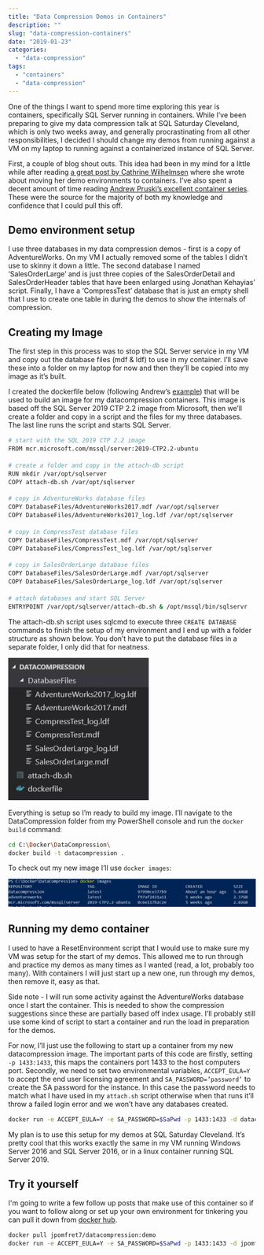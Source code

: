```yaml
---
title: "Data Compression Demos in Containers"
description: ""
slug: "data-compression-containers"
date: "2019-01-23"
categories:
  - "data-compression"
tags:
  - "containers"
  - "data-compression"
---
```


One of the things I want to spend more time exploring this year is containers, specifically SQL Server running in containers. While I’ve been preparing to give my data compression talk at SQL Saturday Cleveland, which is only two weeks away, and generally procrastinating from all other responsibilities, I decided I should change my demos from running against a VM on my laptop to running against a containerized instance of SQL Server.

First, a couple of blog shout outs. This idea had been in my mind for a little while after reading [a great post by Cathrine Wilhelmsen](https://www.cathrinewilhelmsen.net/2018/12/02/sql-server-2019-docker-container/) where she wrote about moving her demo environments to containers. I’ve also spent a decent amount of time reading [Andrew Pruski’s excellent container series](https://dbafromthecold.com/2017/03/15/summary-of-my-container-series/). These were the source for the majority of both my knowledge and confidence that I could pull this off.

## Demo environment setup

I use three databases in my data compression demos - first is a copy of AdventureWorks. On my VM I actually removed some of the tables I didn’t use to skinny it down a little. The second database I named ‘SalesOrderLarge’ and is just three copies of the SalesOrderDetail and SalesOrderHeader tables that have been enlarged using Jonathan Kehayias’ script. Finally, I have a ‘CompressTest’ database that is just an empty shell that I use to create one table in during the demos to show the internals of compression.

## Creating my Image

The first step in this process was to stop the SQL Server service in my VM and copy out the database files (mdf & ldf) to use in my container. I’ll save these into a folder on my laptop for now and then they’ll be copied into my image as it’s built.

I created the dockerfile below (following Andrew’s [example](https://dbafromthecold.com/2018/12/11/attaching-databases-via-a-dockerfile-update/)) that will be used to build an image for my datacompression containers. This image is based off the SQL Server 2019 CTP 2.2 image from Microsoft, then we’ll create a folder and copy in a script and the files for my three databases. The last line runs the script and starts SQL Server.

```bash
# start with the SQL 2019 CTP 2.2 image
FROM mcr.microsoft.com/mssql/server:2019-CTP2.2-ubuntu

# create a folder and copy in the attach-db script
RUN mkdir /var/opt/sqlserver
COPY attach-db.sh /var/opt/sqlserver

# copy in AdventureWorks database files
COPY DatabaseFiles/AdventureWorks2017.mdf /var/opt/sqlserver
COPY DatabaseFiles/AdventureWorks2017_log.ldf /var/opt/sqlserver

# copy in CompressTest database files
COPY DatabaseFiles/CompressTest.mdf /var/opt/sqlserver
COPY DatabaseFiles/CompressTest_log.ldf /var/opt/sqlserver

# copy in SalesOrderLarge database files
COPY DatabaseFiles/SalesOrderLarge.mdf /var/opt/sqlserver
COPY DatabaseFiles/SalesOrderLarge_log.ldf /var/opt/sqlserver

# attach databases and start SQL Server
ENTRYPOINT /var/opt/sqlserver/attach-db.sh & /opt/mssql/bin/sqlservr
```

The attach-db.sh script uses sqlcmd to execute three `CREATE DATABASE` commands to finish the setup of my environment and I end up with a folder structure as shown below. You don’t have to put the database files in a separate folder, I only did that for neatness.

![My folder structure](fileSetup.jpg)

Everything is setup so I’m ready to build my image. I’ll navigate to the DataCompression folder from my PowerShell console and run the `docker build` command:

```bash
cd C:\Docker\DataCompression\
docker build -t datacompression .
```

To check out my new image I’ll use `docker images`:

![Viewing docker images in the console](dockerimages.jpg)

## Running my demo container

I used to have a ResetEnvironment script that I would use to make sure my VM was setup for the start of my demos. This allowed me to run through and practice my demos as many times as I wanted (read, a lot, probably too many). With containers I will just start up a new one, run through my demos, then remove it, easy as that.

Side note - I will run some activity against the AdventureWorks database once I start the container. This is needed to show the compression suggestions since these are partially based off index usage. I’ll probably still use some kind of script to start a container and run the load in preparation for the demos.

For now, I’ll just use the following to start up a container from my new datacompression image. The important parts of this code are firstly, setting `-p 1433:1433`, this maps the containers port 1433 to the host computers port. Secondly, we need to set two environmental variables, `ACCEPT_EULA=Y` to accept the end user licensing agreement and `SA_PASSWORD=’password’` to create the SA password for the instance. In this case the password needs to match what I have used in my `attach.sh` script otherwise when that runs it’ll throw a failed login error and we won’t have any databases created.

```bash
docker run -e ACCEPT_EULA=Y -e SA_PASSWORD=$SaPwd -p 1433:1433 -d datacompression
```

My plan is to use this setup for my demos at SQL Saturday Cleveland. It’s pretty cool that this works exactly the same in my VM running Windows Server 2016 and SQL Server 2016, or in a linux container running SQL Server 2019.

## Try it yourself

I'm going to write a few follow up posts that make use of this container so if you want to follow along or set up your own environment for tinkering you can pull it down from [docker hub](https://cloud.docker.com/repository/registry-1.docker.io/jpomfret7/datacompression).

```bash
docker pull jpomfret7/datacompression:demo
docker run -e ACCEPT_EULA=Y -e SA_PASSWORD=$SaPwd -p 1433:1433 -d jpomfret7/datacompression:demo
```
